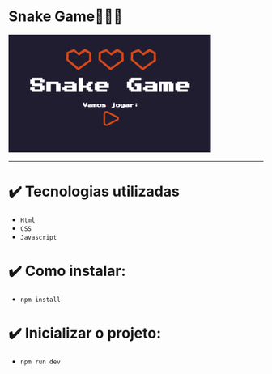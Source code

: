 <div >
 <h1> Snake Game🐍🐍🐍 </h1>
  <img src="./public/image/snake-game.png" style="Width:400px" >
  
</div>
<hr>

# ✔️ Tecnologias utilizadas

- `Html`
- `CSS`
- `Javascript`

# ✔️ Como instalar:

- `npm install `

# ✔️ Inicializar o projeto:

- `npm run dev`

```
